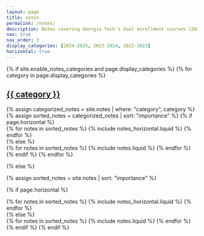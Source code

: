 ```yaml
---
layout: page
title: notes
permalink: /notes/
description: Notes covering Georgia Tech's dual enrollment courses (2022 - 2024) and current ECE courses. These notes are not comprehensive, so keep that in mind if you (or others) are using them to study. As always, lecture videos and textbook chapters will always be more informative. Please attribute if you are planning to compile these into study materials.
nav: true
nav_order: 3
display_categories: [2024-2025, 2023-2024, 2022-2023]
horizontal: true
---
```


<!-- pages/notes.md -->
<div class="notes">
{% if site.enable_notes_categories and page.display_categories %}
  <!-- Display categorized notes -->
  {% for category in page.display_categories %}
  <a id="{{ category }}" href=".#{{ category }}">
    <h2 class="category">{{ category }}</h2>
  </a>
  {% assign categorized_notes = site.notes | where: "category", category %}
  {% assign sorted_notes = categorized_notes | sort: "importance" %}
  <!-- Generate cards for each notes -->
  {% if page.horizontal %}
  <div class="container">
    <div class="row row-cols-1 row-cols-md-2">
    {% for notes in sorted_notes %}
      {% include notes_horizontal.liquid %}
    {% endfor %}
    </div>
  </div>
  {% else %}
  <div class="row row-cols-1 row-cols-md-3">
    {% for notes in sorted_notes %}
      {% include notes.liquid %}
    {% endfor %}
  </div>
  {% endif %}
  {% endfor %}

{% else %}

<!-- Display notes without categories -->

{% assign sorted_notes = site.notes | sort: "importance" %}

  <!-- Generate cards for each notes -->

{% if page.horizontal %}

  <div class="container">
    <div class="row row-cols-1 row-cols-md-2">
    {% for notes in sorted_notes %}
      {% include notes_horizontal.liquid %}
    {% endfor %}
    </div>
  </div>
  {% else %}
  <div class="row row-cols-1 row-cols-md-3">
    {% for notes in sorted_notes %}
      {% include notes.liquid %}
    {% endfor %}
  </div>
  {% endif %}
{% endif %}
</div>